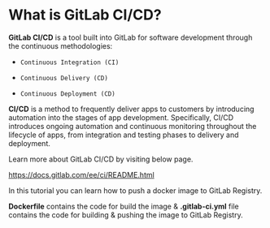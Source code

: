 # What is GitLab CI/CD?

**GitLab CI/CD** is a tool built into GitLab for software development through the continuous methodologies: 

* `Continuous Integration (CI)`

* `Continuous Delivery (CD)`

* `Continuous Deployment (CD)`

**CI/CD** is a method to frequently deliver apps to customers by introducing automation into the stages of app development. Specifically, CI/CD introduces ongoing automation and continuous monitoring throughout the lifecycle of apps, from integration and testing phases to delivery and deployment.

Learn more about GitLab CI/CD by visiting below page.

https://docs.gitlab.com/ee/ci/README.html

In this tutorial you can learn how to push a docker image to GitLab Registry. 

**Dockerfile** contains the code for build the image & **.gitlab-ci.yml** file contains the code for building & pushing the image to GitLab Registry.
